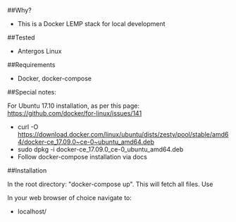 ##Why?

- This is a Docker LEMP stack for local development 

##Tested 

- Antergos Linux

##Requirements

- Docker, docker-compose

##Special notes:

For Ubuntu 17.10 installation, as per this page: https://github.com/docker/for-linux/issues/141  
- curl -O https://download.docker.com/linux/ubuntu/dists/zesty/pool/stable/amd64/docker-ce_17.09.0~ce-0~ubuntu_amd64.deb  
- sudo dpkg -i docker-ce_17.09.0_ce-0_ubuntu_amd64.deb  
- Follow docker-compose installation via docs  

##Installation

In the root directory: "docker-compose up". This will fetch all files.
Use

In your web browser of choice navigate to:

- localhost/